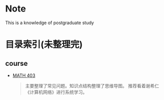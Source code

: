 # Note

This is a knowledge of postgraduate study


# 目录索引(未整理完)

## course


 - [MATH 403](https://github.com/fengweiyu1/graduate/blob/main/MATH%20403.md)
    > 主要整理了常见问题。知识点结构整理了思维导图。
    > 推荐看着谢希仁《计算机网络》进行系统学习。
